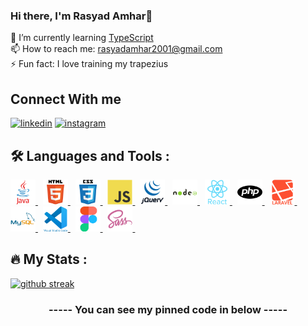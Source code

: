 
### Hi there, I'm Rasyad Amhar👋

<!--
**rasy00/rasy00** is a ✨ _special_ ✨ repository because its `README.md` (this file) appears on your GitHub profile.

Here are some ideas to get you started:

- 🔭 I’m currently working on ...
- 🌱 I’m currently learning ...
- 👯 I’m looking to collaborate on ...
- 🤔 I’m looking for help with ...
- 💬 Ask me about ...
- 📫 How to reach me: ...
- 😄 Pronouns: ...
- ⚡ Fun fact: ...
-->

🌱 I’m currently learning [TypeScript](https://www.typescriptlang.org/)
<br/>📫 How to reach me: [rasyadamhar2001@gmail.com](mailto:rasyadamhar2001@gmail.com)
<br/>⚡ Fun fact: I love training my trapezius

## Connect With me
[![linkedin](https://img.shields.io/badge/linkedin-0A66C2?style=for-the-badge&logo=linkedin&logoColor=white)](https://www.linkedin.com/in/rasy00-amhar) [![instagram](https://img.shields.io/badge/Instagram-E4405F?style=for-the-badge&logo=instagram&logoColor=white)](https://www.instagram.com/rasy.amhar_/) 

## :hammer_and_wrench: Languages and Tools :
<div>
  <a target="_blank" href="https://www.java.com/en/">
    <img src="https://github.com/devicons/devicon/blob/master/icons/java/java-original-wordmark.svg" title="Java" alt="Java" width="40" height="40"/>
  </a>&nbsp;
  <a target="_blank" href="https://developer.mozilla.org/en-US/docs/Web/HTML">
    <img src="https://github.com/devicons/devicon/blob/master/icons/html5/html5-original-wordmark.svg" title="HTML" alt="HTML" width="40" height="40"/>
  </a>&nbsp;
  <a target="_blank" href="https://developer.mozilla.org/en-US/docs/Web/CSS">
    <img src="https://github.com/devicons/devicon/blob/master/icons/css3/css3-original-wordmark.svg" title="CSS" alt="CSS" width="40" height="40"/>
  </a>&nbsp;
  <a target="_blank" href="https://devdocs.io/javascript/">
    <img src="https://github.com/devicons/devicon/blob/master/icons/javascript/javascript-original.svg" title="JavaScript" alt="JavaScript" width="40" height="40"/>
  </a>&nbsp;
  <a target="_blank" href="https://api.jquery.com/">
    <img src="https://github.com/devicons/devicon/blob/master/icons/jquery/jquery-original-wordmark.svg" title="JQuery" alt="JQuery" width="40" height="40"/>
  </a>&nbsp;
  <a target="_blank" href="https://nodejs.org/en/docs/">
    <img src="https://github.com/devicons/devicon/blob/master/icons/nodejs/nodejs-original-wordmark.svg" title="NodeJS" alt="NodeJS" width="40" height="40"/>
  </a>&nbsp;
  <a target="_blank" href="https://reactjs.org/">
    <img src="https://github.com/devicons/devicon/blob/master/icons/react/react-original-wordmark.svg" title="React" alt="React" width="40" height="40"/>
  </a>&nbsp;
  <a target="_blank" href="https://www.php.net/">
    <img src="https://github.com/devicons/devicon/blob/master/icons/php/php-plain.svg" title="PHP" alt="PHP" width="40" height="40"/>
  </a>&nbsp;
  <a target="_blank" href="https://laravel.com/">
    <img src="https://github.com/devicons/devicon/blob/master/icons/laravel/laravel-plain-wordmark.svg" title="Laravel" alt="Laravel" width="40" height="40"/>
  </a>&nbsp;
  <a target="_blank" href="https://www.mysql.com/">
    <img src="https://github.com/devicons/devicon/blob/master/icons/mysql/mysql-original-wordmark.svg" title="MySql" alt="MySql" width="40" height="40"/>
  </a>&nbsp;
  <a target="_blank" href="https://code.visualstudio.com/">
    <img src="https://github.com/devicons/devicon/blob/master/icons/vscode/vscode-original-wordmark.svg" title="VSC" alt="VSC" width="40" height="40"/>
  <a/>&nbsp;
  <a target="_blank" href="https://www.figma.com/">
    <img src="https://github.com/devicons/devicon/blob/master/icons/figma/figma-original.svg" title="Figma" alt="Figma" width="40" height="40"/>
  </a>&nbsp;
    <a target="_blank" href="https://sass-lang.com/">
    <img src="https://github.com/devicons/devicon/blob/master/icons/sass/sass-original.svg" title="SASS" alt="SASS" width="40" height="40"/>
  </a>&nbsp;
</div>

## :fire: My Stats :
[![github streak](http://github-readme-streak-stats.herokuapp.com?user=rasy00&theme=tokyonight&background=000000)](https://git.io/streak-stats)
<div align="center">
  <h3 >----- You can see my pinned code in below -----</h3>
</div>
